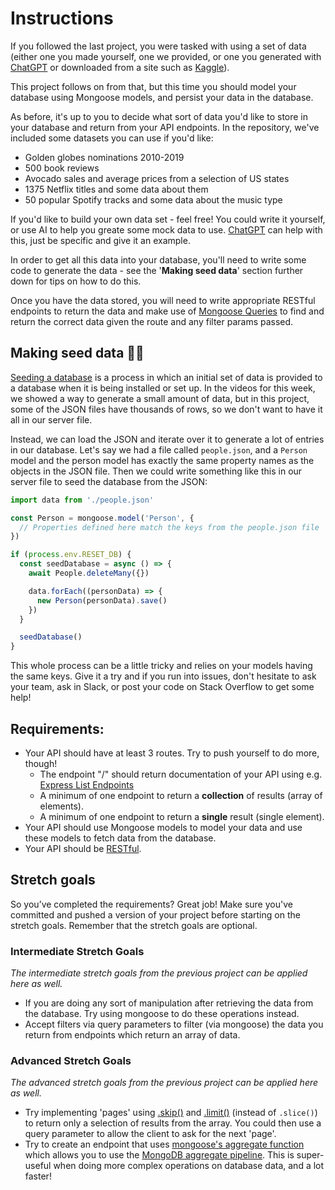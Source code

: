 # Instructions
If you followed the last project, you were tasked with using a set of data (either one you made yourself, one we provided, or one you generated with [ChatGPT](https://chat.openai.com/) or downloaded from a site such as [Kaggle](https://www.kaggle.com/datasets)).

This project follows on from that, but this time you should model your database using Mongoose models, and persist your data in the database.

As before, it's up to you to decide what sort of data you'd like to store in your database and return from your API endpoints. In the repository, we've included some datasets you can use if you'd like:

- Golden globes nominations 2010-2019
- 500 book reviews
- Avocado sales and average prices from a selection of US states
- 1375 Netflix titles and some data about them
- 50 popular Spotify tracks and some data about the music type

If you'd like to build your own data set - feel free! You could write it yourself, or use AI to help you greate some mock data to use. [ChatGPT](https://chat.openai.com/) can help with this, just be specific and give it an example.

In order to get all this data into your database, you'll need to write some code to generate the data - see the '**Making seed data**' section further down for tips on how to do this.

Once you have the data stored, you will need to write appropriate RESTful endpoints to return the data and make use of [Mongoose Queries](https://mongoosejs.com/docs/queries.html) to find and return the correct data given the route and any filter params passed.

## Making seed data 🧞‍♂️

[Seeding a database](https://en.wikipedia.org/wiki/Database_seeding) is a process in which an initial set of data is provided to a database when it is being installed or set up. In the videos for this week, we showed a way to generate a small amount of data, but in this project, some of the JSON files have thousands of rows, so we don't want to have it all in our server file.

Instead, we can load the JSON and iterate over it to generate a lot of entries in our database. Let's say we had a file called `people.json`, and a `Person` model and the person model has exactly the same property names as the objects in the JSON file. Then we could write something like this in our server file to seed the database from the JSON:

```jsx
import data from './people.json'

const Person = mongoose.model('Person', {
  // Properties defined here match the keys from the people.json file
})

if (process.env.RESET_DB) {
  const seedDatabase = async () => {
    await People.deleteMany({})

    data.forEach((personData) => {
      new Person(personData).save()
    })
  }

  seedDatabase()
}
```

This whole process can be a little tricky and relies on your models having the same keys. Give it a try and if you run into issues, don't hesitate to ask your team, ask in Slack, or post your code on Stack Overflow to get some help!

## Requirements:
- Your API should have at least 3 routes. Try to push yourself to do more, though!
  - The endpoint "/" should return documentation of your API using e.g. [Express List Endpoints](https://www.npmjs.com/package/express-list-endpoints)
  - A minimum of one endpoint to return a **collection** of results (array of elements).
  - A minimum of one endpoint to return a **single** result (single element).
- Your API should use Mongoose models to model your data and use these models to fetch data from the database.
- Your API should be [RESTful](https://www.notion.so/23473abe980e40aaa932914751055d22?pvs=21).


## Stretch goals
So you’ve completed the requirements? Great job! Make sure you've committed and pushed a version of your project before starting on the stretch goals. Remember that the stretch goals are optional.

### Intermediate Stretch Goals
_The intermediate stretch goals from the previous project can be applied here as well._
- If you are doing any sort of manipulation after retrieving the data from the database. Try using mongoose to do these operations instead.
- Accept filters via query parameters to filter (via mongoose) the data you return from endpoints which return an array of data.

### Advanced Stretch Goals
_The advanced stretch goals from the previous project can be applied here as well._
- Try implementing 'pages' using [.skip()](https://mongoosejs.com/docs/api.html#query_Query-skip) and [.limit()](https://mongoosejs.com/docs/api.html#query_Query-limit) (instead of `.slice()`) to return only a selection of results from the array. You could then use a query parameter to allow the client to ask for the next 'page'.
- Try to create an endpoint that uses [mongoose's aggregate function](https://mongoosejs.com/docs/api/aggregate.html#aggregate_Aggregate) which allows you to use the [MongoDB aggregate pipeline](https://docs.mongodb.com/manual/core/aggregation-pipeline/). This is super-useful when doing more complex operations on database data, and a lot faster!
